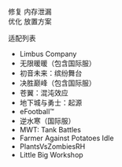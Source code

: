 修复 内存泄漏  
优化 放置方案  
  
适配列表  
- Limbus Company  
- 无限暖暖（包含国际服）  
- 初音未来：缤纷舞台  
- 决胜巅峰（包含国际服）  
- 苍翼：混沌效应  
- 地下城与勇士：起源  
- eFootball™  
- 逆水寒（国际服）  
- MWT: Tank Battles  
- Farmer Against Potatoes Idle  
- PlantsVsZombiesRH  
- Little Big Workshop  
